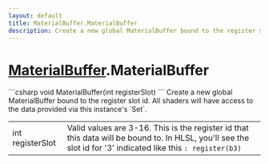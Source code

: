 ```yaml
---
layout: default
title: MaterialBuffer.MaterialBuffer
description: Create a new global MaterialBuffer bound to the register slot id. All shaders will have access to the data provided via this instance's Set.
---
```

# [MaterialBuffer]({{site.url}}/Pages/Reference/MaterialBuffer.html).MaterialBuffer

<div class='signature' markdown='1'>
```csharp
void MaterialBuffer(int registerSlot)
```
Create a new global MaterialBuffer bound to the register
slot id. All shaders will have access to the data provided via
this instance's `Set`.
</div>

|  |  |
|--|--|
|int registerSlot|Valid values are 3-16. This is the              register id that this data will be bound to. In HLSL, you'll see             the slot id for '3' indicated like this `: register(b3)`|




